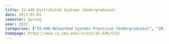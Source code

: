 ```yaml
---
title: 15-446 Distributed Systems (Undergraduate)
date: 2013-01-01
semester: Spring
year: 2013
categories: ["15-446 Networked Systems Practicum (Undergraduate)", "2013 Spring"]
homepage: https://www.cs.cmu.edu/~srini/15-446/S13/
---
```


